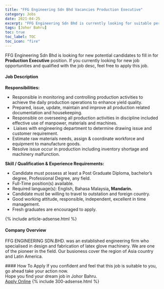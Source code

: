 ```yaml
---
title: "FFG Engineering Sdn Bhd Vacancies Production Executive" 
category: Jobs 
date: 2021-04-25 
excerpt: "FFG Engineering Sdn Bhd is currently looking for suitable person to fill in the Production Executive which based in Johor Bahru" 
tags: [Johor Bahru] 
toc: true 
toc_label: TOC 
toc_icon: "fire" 
--- 
```


<p>FFG Engineering Sdn Bhd is looking for new potential candidates to fill in for <b>Production Executive</b> position. If you currently looking for new job opportunities and qualified with the job desc, feel free to apply this job.
</p><div><div><h4>Job Description</h4></div><div><div><span><div><p><strong>Responsibilities:</strong></p><ul><li><span>Responsible in monitoring and controlling production activities to achieve the daily production operations to enhance yield quality.</span></li><li>Prepared, issue, update, maintain and improve all production related documentation and housekeeping.</li><li>Responsible on overseeing all production activities in discipline included effective use of manpower, materials and machines.</li><li>&#160;Liaises with engineering department to determine drawing issue and customer requirement.</li><li>Estimate raw materials needs, assign &amp; coordinate workforce and equipment to manufacture goods.</li><li>Resolve issue occur in production including inventory shortage and machinery malfunction.</li></ul><p><strong>Skill / Qualification &amp; Experience Requirements:</strong></p><ul><li><span>Candidate must possess at least a Post Graduate Diploma, bachelor&#8217;s degree, Professional Degree, any field.</span></li><li><span>Full-Time position(s) available.</span></li><li>Required language(s): English, Bahasa Malaysia<strong>, Mandarin.</strong></li><li>Candidate must be willing to travel to outstation and foreign country.</li><li>Good working attitude, responsible, independent, excellent in time management.</li><li>Fresh graduates are encouraged to apply.</li></ul></div></span></div></div></div> 
{% include article-adsense.html %} 
<div><div><h4>Company Overview</h4></div><div><div><span><div><p>FFG ENGINEERING SDN.BHD. was an established engineering firm who specialised in&#160;design and fabrication of latex glove machinery. We are one of the pioneer in the field. Our busioness&#160;cover the region of Asia country and Latin America.</p></div></span></div></div></div> 
#### How To Apply 
If you confident and feel that this job is suitable to you, go ahead take your action now. <br/> 
Hope you find your dream job in Johor Bahru. <br/> 
<a href="https://www.jobstreet.com.my/en/job/production-executive-4546876?jobId=jobstreet-my-job-4546876&" class="btn btn--info" target="_blank" rel="nofollow noopenner">Apply Online</a> 
{% include 300-adsense.html %} 